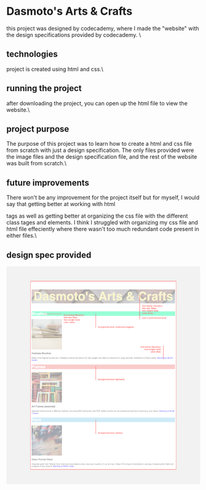 # Dasmoto's Arts & Crafts

this project was designed by codecademy, where I made the "website" with the design specifications provided by codecademy.
\

## technologies

project is created using html and css.\

## running the project

after downloading the project, you can open up the html file to view the website.\

## project purpose

The purpose of this project was to learn how to create a html and css file from scratch with just a design specification. The only files provided were the image files and the design specification file, and the rest of the website was built from scratch.\

## future improvements

There won't be any improvement for the project itself but for myself, I would say that getting better at working with html <div> tags as well as getting better at organizing the css file with the different class tages and elements. I think I struggled with organizing my css file and html file effeciently where there wasn't too much redundant code present in either files.\

## design spec provided

<img src="./resources/dasmotos-arts_redline.jpg"/>

